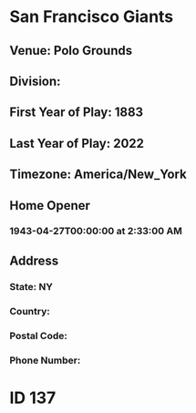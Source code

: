 # San Francisco Giants
## Venue: Polo Grounds
## Division: 
## First Year of Play: 1883
## Last Year of Play: 2022
## Timezone: America/New_York
## Home Opener
### 1943-04-27T00:00:00 at 2:33:00 AM
## Address
### 
### State: NY
### Country: 
### Postal Code: 
### Phone Number: 
# ID 137